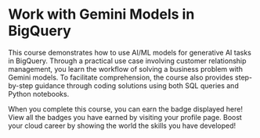# Work with Gemini Models in BigQuery

This course demonstrates how to use AI/ML models for generative AI tasks in BigQuery. Through a practical use case involving customer relationship management, you learn the workflow of solving a business problem with Gemini models. To facilitate comprehension, the course also provides step-by-step guidance through coding solutions using both SQL queries and Python notebooks.

When you complete this course, you can earn the badge displayed here! View all the badges you have earned by visiting your profile page. Boost your cloud career by showing the world the skills you have developed!